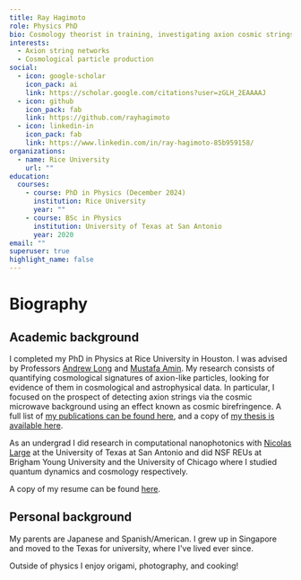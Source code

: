 ```yaml
---
title: Ray Hagimoto
role: Physics PhD
bio: Cosmology theorist in training, investigating axion cosmic strings.
interests:
  - Axion string networks
  - Cosmological particle production
social:
  - icon: google-scholar
    icon_pack: ai
    link: https://scholar.google.com/citations?user=zGLH_2EAAAAJ
  - icon: github
    icon_pack: fab
    link: https://github.com/rayhagimoto
  - icon: linkedin-in
    icon_pack: fab
    link: https://www.linkedin.com/in/ray-hagimoto-85b959158/
organizations:
  - name: Rice University
    url: ""
education:
  courses:
    - course: PhD in Physics (December 2024)
      institution: Rice University
      year: ""
    - course: BSc in Physics
      institution: University of Texas at San Antonio
      year: 2020
email: ""
superuser: true
highlight_name: false
---
```


# Biography

## Academic background

I completed my PhD in Physics at Rice University in Houston. I was advised by Professors [Andrew Long](http://al72.blogs.rice.edu/) and [Mustafa Amin](http://mustafa-amin.com/). My research consists of quantifying cosmological signatures of axion-like particles, looking for evidence of them in cosmological and astrophysical data. In particular, I focused on the prospect of detecting axion strings via the cosmic microwave background using an effect known as cosmic birefringence. A full list of [my publications can be found here](https://inspirehep.net/literature?sort=mostrecent&size=25&page=1&q=find%20a%20ray%20hagimoto), and a copy of [my thesis is available here](https://repository.rice.edu/server/api/core/bitstreams/155c26de-4b32-4017-8e94-346935dd1f8f/content).


As an undergrad I did research in computational nanophotonics with [Nicolas Large](https://sites.google.com/site/acoustoplasmonics/) at the University of Texas at San Antonio and did NSF REUs at Brigham Young University and the University of Chicago where I studied quantum dynamics and cosmology respectively.

A copy of my resume can be found [here](https://rayhagimoto.github.io/resume/hagimoto-resume.pdf).



## Personal background

My parents are Japanese and Spanish/American. I grew up in Singapore and moved to the Texas for university, where I've lived ever since.

Outside of physics I enjoy origami, photography, and cooking! 